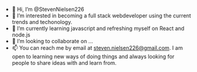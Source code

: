 - 👋 Hi, I’m @StevenNielsen226
- 👀 I’m interested in becoming a full stack webdeveloper using the current trends and techonology.
- 🌱 I’m currently learning javascript and refreshing myself on React and node.js 
- 💞️ I’m looking to collaborate on ...
- 📫 You can reach me by email at steven.nielsen226@gmail.com. I am open to learning new ways of doing things and always looking for people to share ideas with and learn from.

<!---
StevenNielsen226/StevenNielsen226 is a ✨ special ✨ repository because its `README.md` (this file) appears on your GitHub profile.
You can click the Preview link to take a look at your changes.
--->
